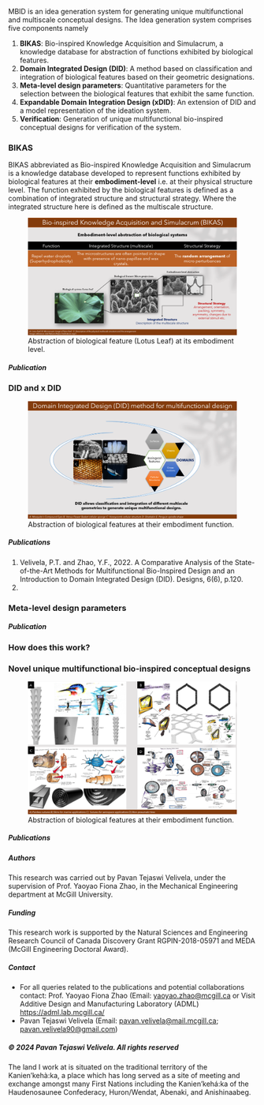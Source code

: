 MBID is an idea generation system for generating unique multifunctional and multiscale conceptual designs. The Idea generation system comprises five components namely
1. **BIKAS**: Bio-inspired Knowledge Acquisition and Simulacrum, a knowledge database for abstraction of functions exhibited by biological features.
2. **Domain Integrated Design (DID)**: A method based on classification and integration of biological features based on their geometric designations.
3. **Meta-level design parameters**: Quantitative parameters for the selection between the biological features that exhibit the same function.
4. **Expandable Domain Integration Design (xDID)**: An extension of DID and a model representation of the ideation system.
5. **Verification**: Generation of unique multifunctional bio-inspired conceptual designs for verification of the system.

### BIKAS

BIKAS abbreviated as Bio-inspired Knowledge Acquisition and Simulacrum is a knowledge database developed to represent functions exhibited by biological features at their **embodiment-level** i.e. at their physical structure level. The function exhibited by the biological features is defined as a combination of integrated structure and structural strategy. Where the integrated structure here is defined as the multiscale structure.    
<figure>
    <img src="Image-2.png"
         alt="BIKAS">
    <figcaption>Abstraction of biological feature (Lotus Leaf) at its embodiment level.</figcaption>
</figure>

##### Publication

### DID and x DID

<figure>
    <img src="Image-4.png"
         alt="BIKAS">
    <figcaption>Abstraction of biological features at their embodiment function.</figcaption>
</figure>

##### Publications
1. Velivela, P.T. and Zhao, Y.F., 2022. A Comparative Analysis of the State-of-the-Art Methods for Multifunctional Bio-Inspired Design and an Introduction to Domain Integrated Design (DID). Designs, 6(6), p.120.
2. 

### Meta-level design parameters

##### Publication

### How does this work?

### Novel unique multifunctional bio-inspired conceptual designs

<figure>
    <img src="Image-5.png"
         alt="BIKAS">
    <figcaption>Abstraction of biological features at their embodiment function.</figcaption>
</figure>

##### Publications

##### Authors

This research was carried out by Pavan Tejaswi Velivela, under the supervision of Prof. Yaoyao Fiona Zhao, in the Mechanical Engineering department at McGill University.
  
##### Funding

This research work is supported by the Natural Sciences and Engineering Research Council of Canada Discovery Grant RGPIN-2018-05971 and MEDA (McGill Engineering Doctoral Award).
  
##### Contact

- For all queries related to the publications and potential collaborations contact: Prof. Yaoyao Fiona Zhao (Email: <yaoyao.zhao@mcgill.ca> or Visit Additive Design and Manufacturing Laboratory (ADML) <https://adml.lab.mcgill.ca/>
- Pavan Tejaswi Velivela (Email: <pavan.velivela@mail.mcgill.ca>; <pavan.velivela90@gmail.com>)


<h5> &copy; 2024 Pavan Tejaswi Velivela. All rights reserved </h5>
The land I work at is situated on the traditional territory of the Kanien’kehà:ka, a place which has long served as a site of meeting and exchange amongst many First Nations including the Kanien’kehá:ka of the Haudenosaunee Confederacy, Huron/Wendat, Abenaki, and Anishinaabeg.
